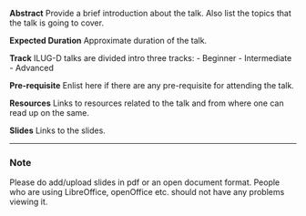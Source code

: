 **Abstract**
	Provide a brief introduction about the talk.
    Also list the topics that the talk is going to cover.
        
**Expected Duration**
    Approximate duration of the talk.

**Track**
   	ILUG-D talks are divided intro three tracks:
    	- Beginner
        - Intermediate
        - Advanced

**Pre-requisite**
   	Enlist here if there are any pre-requisite for attending the talk.
        
**Resources**
    Links to resources related to the talk and from where one can 
    read up on the same.

**Slides**
    Links to the slides.
    
---
### Note
Please do add/upload slides in pdf or an open document format.
People who are using LibreOffice, openOffice etc. should not have any problems viewing it.
